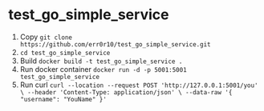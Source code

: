 # test_go_simple_service

1. Copy ```git clone https://github.com/err0r10/test_go_simple_service.git```
2. ```cd test_go_simple_service```
3. Build ```docker build -t test_go_simple_service .```
4. Run docker container ```docker run -d -p 5001:5001 test_go_simple_service```
5. Run curl ```curl --location --request POST 'http://127.0.0.1:5001/you' \
--header 'Content-Type: application/json' \
--data-raw '{
    "username": "YouName"
}'```
